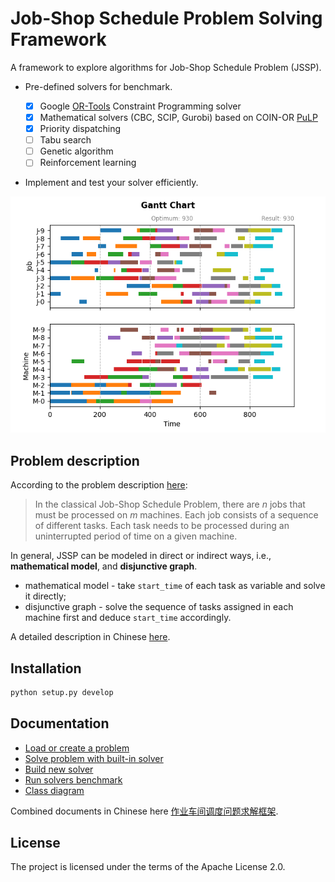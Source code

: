 # Job-Shop Schedule Problem Solving Framework

A framework to explore algorithms for Job-Shop Schedule Problem (JSSP).

- Pre-defined solvers for benchmark.

    - [x] Google [OR-Tools](https://github.com/google/or-tools) Constraint Programming solver
    - [x] Mathematical solvers (CBC, SCIP, Gurobi) based on COIN-OR [PuLP](https://github.com/coin-or/pulp)
    - [x] Priority dispatching
    - [ ] Tabu search
    - [ ] Genetic algorithm 
    - [ ] Reinforcement learning

- Implement and test your solver efficiently.

![](./doc/images/gantt.png)

## Problem description

According to the problem description [here](https://acrogenesis.com/or-tools/documentation/user_manual/manual/ls/jobshop_def_data.html#description-of-the-problem):

> In the classical Job-Shop Schedule Problem, there are $n$ jobs that must be processed on $m$ machines. Each job consists of a sequence of different tasks. Each task needs to be processed during an uninterrupted period of time on a given machine.

In general, JSSP can be modeled in direct or indirect ways, i.e., **mathematical model**, and **disjunctive graph**.

- mathematical model - take `start_time` of each task as variable and solve it directly;
- disjunctive graph - solve the sequence of tasks assigned in each machine first and deduce `start_time` accordingly.

A detailed description in Chinese [here](https://dothinking.github.io/2021-08-08-作业车间调度问题求解框架：问题描述).


## Installation

```python
python setup.py develop
```

## Documentation

- [Load or create a problem](./doc/1-load-problem.ipynb)
- [Solve problem with built-in solver](./doc/2-solve-problem.ipynb)
- [Build new solver](./doc/3-build-solver.ipynb)
- [Run solvers benchmark](./doc/4-run-benchmark.ipynb)
- [Class diagram](./doc/class_diagram.md)


Combined documents in Chinese here [作业车间调度问题求解框架](https://dothinking.github.io/2021-08-08-作业车间调度问题求解框架/).

## License

The project is licensed under the terms of the Apache License 2.0.